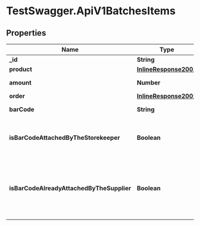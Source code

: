 # TestSwagger.ApiV1BatchesItems

## Properties

Name | Type | Description | Notes
------------ | ------------- | ------------- | -------------
**_id** | **String** | GUID айтема. | [optional] 
**product** | [**InlineResponse2001**](InlineResponse2001.md) |  | [optional] 
**amount** | **Number** | Кол-во продукта | [optional] 
**order** | [**InlineResponse2002**](InlineResponse2002.md) |  | [optional] 
**barCode** | **String** | Штрихкод продукта | [optional] 
**isBarCodeAttachedByTheStorekeeper** | **Boolean** | Прикреплен ли баркод к коробке сотрудником склада. | [optional] 
**isBarCodeAlreadyAttachedByTheSupplier** | **Boolean** | Кнопка в заказе, сообщающая складу что штрихкод на товар поклеен у поставщика. | [optional] 


